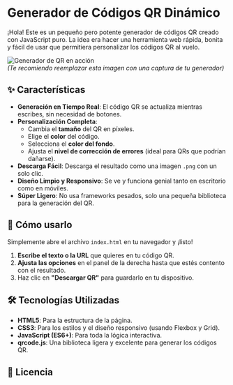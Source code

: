 # Generador de Códigos QR Dinámico

¡Hola! Este es un pequeño pero potente generador de códigos QR creado con JavaScript puro. La idea era hacer una herramienta web rápida, bonita y fácil de usar que permitiera personalizar los códigos QR al vuelo.

![Generador de QR en acción](https://i.imgur.com/YOUR_SCREENSHOT.png)  
*(Te recomiendo reemplazar esta imagen con una captura de tu generador)*

## ✨ Características

- **Generación en Tiempo Real**: El código QR se actualiza mientras escribes, sin necesidad de botones.
- **Personalización Completa**:
  - Cambia el **tamaño** del QR en píxeles.
  - Elige el **color** del código.
  - Selecciona el **color del fondo**.
  - Ajusta el **nivel de corrección de errores** (ideal para QRs que podrían dañarse).
- **Descarga Fácil**: Descarga el resultado como una imagen `.png` con un solo clic.
- **Diseño Limpio y Responsivo**: Se ve y funciona genial tanto en escritorio como en móviles.
- **Súper Ligero**: No usa frameworks pesados, solo una pequeña biblioteca para la generación del QR.

## 🚀 Cómo usarlo

Simplemente abre el archivo `index.html` en tu navegador y ¡listo!

1.  **Escribe el texto o la URL** que quieres en tu código QR.
2.  **Ajusta las opciones** en el panel de la derecha hasta que estés contento con el resultado.
3.  Haz clic en **"Descargar QR"** para guardarlo en tu dispositivo.

## 🛠️ Tecnologías Utilizadas

- **HTML5**: Para la estructura de la página.
- **CSS3**: Para los estilos y el diseño responsivo (usando Flexbox y Grid).
- **JavaScript (ES6+)**: Para toda la lógica interactiva.
- **qrcode.js**: Una biblioteca ligera y excelente para generar los códigos QR.

## 📄 Licencia


